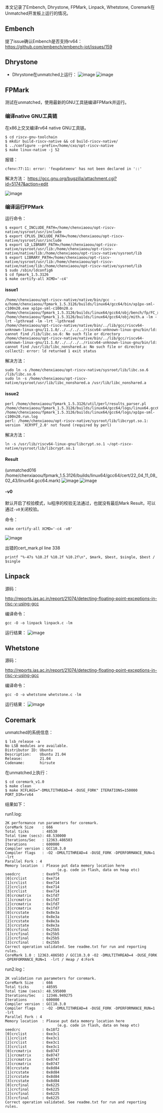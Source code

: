 本文记录了Embench, Dhrystone, FPMark, Linpack, Whetstone, Coremark在Unmatched开发板上运行的情况。

## Embench

提了issue确认Embench是否支持rv64：
https://github.com/embench/embench-iot/issues/159

## Dhrystone

- Dhrystone在unmatched上运行：
![image](pictures/t36-1.png)
![image](pictures/t36-2.png)

## FPMark

测试在unmatched，使用最新的GNU工具链编译FPMark并运行。

### 编译native GNU工具链

在x86上交叉编译rv64 native GNU工具链。

```
$ cd riscv-gnu-toolchain
$ mkdir build-riscv-native && cd build-riscv-native/
$ ../configure --prefix=/home/cxo/opt-riscv-native
$ make linux-native -j 52
```

报错：
```
cfenv:77:11: error: 'feupdateenv' has not been declared in '::'
```

解决方法： https://gcc.gnu.org/bugzilla/attachment.cgi?id=51747&action=edit

![image](pictures/t36-3.png)

### 编译运行FPMark

运行命令：
```
$ export C_INCLUDE_PATH=/home/chenxiaoou/opt-riscv-native/sysroot/usr/include
$ export CPLUS_INCLUDE_PATH=/home/chenxiaoou/opt-riscv-native/sysroot/usr/include
$ export LD_LIBRARY_PATH=/home/chenxiaoou/opt-riscv-native/sysroot/usr/lib:/home/chenxiaoou/opt-riscv-native/native/lib:/home/chenxiaoou/opt-riscv-native/sysroot/lib
$ export LIBRARY_PATH=/home/chenxiaoou/opt-riscv-native/sysroot/usr/lib:/home/chenxiaoou/opt-riscv-native/native/lib:/home/chenxiaoou/opt-riscv-native/sysroot/lib
$ sudo /sbin/ldconfig6
$ cd fpmark_1.5.3126
$ make certify-all XCMD='-c4'
```

#### issue1

```
/home/chenxiaoou/opt-riscv-native/native/bin/gcc  -o/home/chenxiaoou/fpmark_1.5.3126/builds/linux64/gcc64/bin/xp1px-sml-c100n20.exe xp1px-sml-c100n20.o /home/chenxiaoou/fpmark_1.5.3126/builds/linux64/gcc64/obj/bench/fp/FC_xp1px/*.o  /home/chenxiaoou/fpmark_1.5.3126/builds/linux64/gcc64/obj/mith.a -lm -lrt -lpthread -lm -lrt -lpthread
/home/chenxiaoou/opt-riscv-native/native/bin/../lib/gcc/riscv64-unknown-linux-gnu/11.1.0/../../../../riscv64-unknown-linux-gnu/bin/ld: cannot find /lib/libc.so.6: No such file or directory
/home/chenxiaoou/opt-riscv-native/native/bin/../lib/gcc/riscv64-unknown-linux-gnu/11.1.0/../../../../riscv64-unknown-linux-gnu/bin/ld: cannot find /usr/lib/libc_nonshared.a: No such file or directory
collect2: error: ld returned 1 exit status
```

解决方法：
```
sudo ln -s /home/chenxiaoou/opt-riscv-native/sysroot/lib/libc.so.6 /lib/libc.so.6
sudo ln -s /home/chenxiaoou/opt-riscv-native/sysroot/usr/lib/libc_nonshared.a /usr/lib/libc_nonshared.a
```

#### issue2

```
perl /home/chenxiaoou/fpmark_1.5.3126/util/perl/results_parser.pl /home/chenxiaoou/fpmark_1.5.3126/builds/linux64/gcc64/logs/linux64.gcc64.log /home/chenxiaoou/fpmark_1.5.3126/builds/linux64/gcc64/logs/xp1px-sml-c100n20.run.log
perl: /home/chenxiaoou/opt-riscv-native/sysroot/lib/libcrypt.so.1: version `XCRYPT_2.0' not found (required by perl)
```

解决方法：
```
ln -s /usr/lib/riscv64-linux-gnu/libcrypt.so.1 ~/opt-riscv-native/sysroot/lib/libcrypt.so.1
```

#### Result
(unmatched016 /home/chenxiaoou/fpmark_1.5.3126/builds/linux64/gcc64/cert/22_04_11_08_02_43/linux64.gcc64.mark)
![image](pictures/t36-4.png)
![image](pictures/t36-5.png)

#### -v0

默认开启了校验模式，lu程序的校验无法通过，也就没有最后Mark Result，可以通过`-v0`关闭校验。

命令：
```
make certify-all XCMD='-c4 -v0'
```

![image](pictures/t36-6.png)

出错的cert_mark.pl line 338
```
printf "%-47s %10.2f %10.2f %10.2f\n", $mark, $best, $single, $best / $single
```

## Linpack

源码：

http://reports.ias.ac.in/report/21074/detecting-floating-point-exceptions-in-risc-v-using-gcc

编译命令：
```
gcc -O -o linpack linpack.c -lm
```

运行结果：
![image](pictures/t36-7.png)

## Whetstone

源码：

http://reports.ias.ac.in/report/21074/detecting-floating-point-exceptions-in-risc-v-using-gcc

编译命令：
```
gcc -O -o whetstone whetstone.c -lm
```

运行结果：
![image](pictures/t36-8.png)

## Coremark

unmatched的系统信息：

```
$ lsb_release -a
No LSB modules are available.
Distributor ID: Ubuntu
Description:    Ubuntu 21.04
Release:        21.04
Codename:       hirsute
```

在unmatched上执行：

```
$ cd coremark_v1.0
$ make clean
$ make XCFLAGS="-DMULTITHREAD=4 -DUSE_FORK" ITERATIONS=150000 PORT_DIR=rv64
```

结果如下：

run1.log:
```
2K performance run parameters for coremark.
CoreMark Size    : 666
Total ticks      : 48530
Total time (secs): 48.530000
Iterations/Sec   : 12363.486503
Iterations       : 600000
Compiler version : GCC10.3.0
Compiler flags   : -O2 -DMULTITHREAD=4 -DUSE_FORK -DPERFORMANCE_RUN=1  -lrt
Parallel Fork : 4
Memory location  : Please put data memory location here
                        (e.g. code in flash, data on heap etc)
seedcrc          : 0xe9f5
[0]crclist       : 0xe714
[1]crclist       : 0xe714
[2]crclist       : 0xe714
[3]crclist       : 0xe714
[0]crcmatrix     : 0x1fd7
[1]crcmatrix     : 0x1fd7
[2]crcmatrix     : 0x1fd7
[3]crcmatrix     : 0x1fd7
[0]crcstate      : 0x8e3a
[1]crcstate      : 0x8e3a
[2]crcstate      : 0x8e3a
[3]crcstate      : 0x8e3a
[0]crcfinal      : 0x25b5
[1]crcfinal      : 0x25b5
[2]crcfinal      : 0x25b5
[3]crcfinal      : 0x25b5
Correct operation validated. See readme.txt for run and reporting rules.
CoreMark 1.0 : 12363.486503 / GCC10.3.0 -O2 -DMULTITHREAD=4 -DUSE_FORK -DPERFORMANCE_RUN=1  -lrt / Heap / 4:Fork
```

run2.log：
```
2K validation run parameters for coremark.
CoreMark Size    : 666
Total ticks      : 48595
Total time (secs): 48.595000
Iterations/Sec   : 12346.949275
Iterations       : 600000
Compiler version : GCC10.3.0
Compiler flags   : -O2 -DMULTITHREAD=4 -DUSE_FORK -DPERFORMANCE_RUN=1  -lrt
Parallel Fork : 4
Memory location  : Please put data memory location here
                        (e.g. code in flash, data on heap etc)
seedcrc          : 0x18f2
[0]crclist       : 0xe3c1
[1]crclist       : 0xe3c1
[2]crclist       : 0xe3c1
[3]crclist       : 0xe3c1
[0]crcmatrix     : 0x0747
[1]crcmatrix     : 0x0747
[2]crcmatrix     : 0x0747
[3]crcmatrix     : 0x0747
[0]crcstate      : 0x8d84
[1]crcstate      : 0x8d84
[2]crcstate      : 0x8d84
[3]crcstate      : 0x8d84
[0]crcfinal      : 0x6225
[1]crcfinal      : 0x6225
[2]crcfinal      : 0x6225
[3]crcfinal      : 0x6225
Correct operation validated. See readme.txt for run and reporting rules.
```
